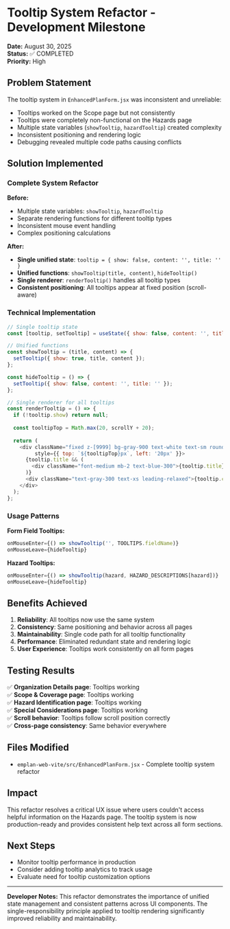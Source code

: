 # Tooltip System Refactor - Development Milestone

**Date:** August 30, 2025  
**Status:** ✅ COMPLETED  
**Priority:** High  

## Problem Statement

The tooltip system in `EnhancedPlanForm.jsx` was inconsistent and unreliable:
- Tooltips worked on the Scope page but not consistently
- Tooltips were completely non-functional on the Hazards page
- Multiple state variables (`showTooltip`, `hazardTooltip`) created complexity
- Inconsistent positioning and rendering logic
- Debugging revealed multiple code paths causing conflicts

## Solution Implemented

### Complete System Refactor

**Before:**
- Multiple state variables: `showTooltip`, `hazardTooltip`
- Separate rendering functions for different tooltip types
- Inconsistent mouse event handling
- Complex positioning calculations

**After:**
- **Single unified state**: `tooltip = { show: false, content: '', title: '' }`
- **Unified functions**: `showTooltip(title, content)`, `hideTooltip()`
- **Single renderer**: `renderTooltip()` handles all tooltip types
- **Consistent positioning**: All tooltips appear at fixed position (scroll-aware)

### Technical Implementation

```javascript
// Single tooltip state
const [tooltip, setTooltip] = useState({ show: false, content: '', title: '' });

// Unified functions
const showTooltip = (title, content) => {
  setTooltip({ show: true, title, content });
};

const hideTooltip = () => {
  setTooltip({ show: false, content: '', title: '' });
};

// Single renderer for all tooltips
const renderTooltip = () => {
  if (!tooltip.show) return null;
  
  const tooltipTop = Math.max(20, scrollY + 20);
  
  return (
    <div className="fixed z-[9999] bg-gray-900 text-white text-sm rounded-lg p-3 max-w-xs shadow-lg border border-gray-700 pointer-events-none" 
         style={{ top: `${tooltipTop}px`, left: '20px' }}>
      {tooltip.title && (
        <div className="font-medium mb-2 text-blue-300">{tooltip.title}</div>
      )}
      <div className="text-gray-300 text-xs leading-relaxed">{tooltip.content}</div>
    </div>
  );
};
```

### Usage Patterns

**Form Field Tooltips:**
```javascript
onMouseEnter={() => showTooltip('', TOOLTIPS.fieldName)}
onMouseLeave={hideTooltip}
```

**Hazard Tooltips:**
```javascript
onMouseEnter={() => showTooltip(hazard, HAZARD_DESCRIPTIONS[hazard])}
onMouseLeave={hideTooltip}
```

## Benefits Achieved

1. **Reliability**: All tooltips now use the same system
2. **Consistency**: Same positioning and behavior across all pages
3. **Maintainability**: Single code path for all tooltip functionality
4. **Performance**: Eliminated redundant state and rendering logic
5. **User Experience**: Tooltips work consistently on all form pages

## Testing Results

✅ **Organization Details page**: Tooltips working  
✅ **Scope & Coverage page**: Tooltips working  
✅ **Hazard Identification page**: Tooltips working  
✅ **Special Considerations page**: Tooltips working  
✅ **Scroll behavior**: Tooltips follow scroll position correctly  
✅ **Cross-page consistency**: Same behavior everywhere  

## Files Modified

- `emplan-web-vite/src/EnhancedPlanForm.jsx` - Complete tooltip system refactor

## Impact

This refactor resolves a critical UX issue where users couldn't access helpful information on the Hazards page. The tooltip system is now production-ready and provides consistent help text across all form sections.

## Next Steps

- Monitor tooltip performance in production
- Consider adding tooltip analytics to track usage
- Evaluate need for tooltip customization options

---

**Developer Notes:** This refactor demonstrates the importance of unified state management and consistent patterns across UI components. The single-responsibility principle applied to tooltip rendering significantly improved reliability and maintainability.

